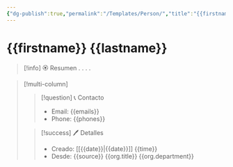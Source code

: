 ```yaml
---
{"dg-publish":true,"permalink":"/Templates/Person/","title":"{{firstname}} {{lastname}}","tags":["Person"],"created":"2023-03-23T22:00:18.836-05:00","updated":"2023-08-07T22:39:17.948-05:00"}
---
```


# {{firstname}} {{lastname}}

> [!info] 🏵️ Resumen
> .
> .
> .
> .

> [!multi-column]
> 
> > [!question] 📞 Contacto
> > - Email: {{emails}} 
> > - Phone: {{phones}} 
> 
> > [!success] 🖊️ Detalles
> > - Creado: [[{{date}}\|{{date}}]] {{time}}
> > - Desde: {{source}} {{org.title}} {{org.department}}